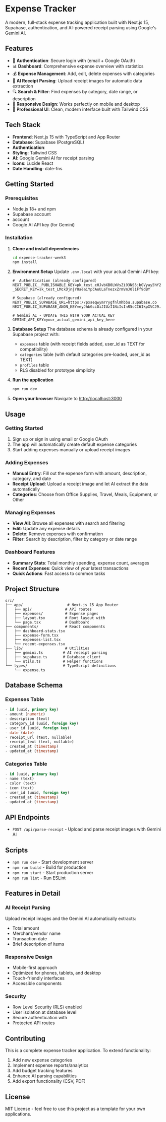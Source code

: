 # Expense Tracker

A modern, full-stack expense tracking application built with Next.js 15, Supabase,  authentication, and AI-powered receipt parsing using Google's Gemini AI.

## Features

- 🔐 **Authentication**: Secure login with  (email + Google OAuth)
- 📊 **Dashboard**: Comprehensive expense overview with statistics
- 💰 **Expense Management**: Add, edit, delete expenses with categories
- 🤖 **AI Receipt Parsing**: Upload receipt images for automatic data extraction
- 🔍 **Search & Filter**: Find expenses by category, date range, or description  
- 📱 **Responsive Design**: Works perfectly on mobile and desktop
- 🎨 **Professional UI**: Clean, modern interface built with Tailwind CSS

## Tech Stack

- **Frontend**: Next.js 15 with TypeScript and App Router
- **Database**: Supabase (PostgreSQL)
- **Authentication**: 
- **Styling**: Tailwind CSS
- **AI**: Google Gemini AI for receipt parsing
- **Icons**: Lucide React
- **Date Handling**: date-fns

## Getting Started

### Prerequisites

- Node.js 18+ and npm
- Supabase account
-  account  
- Google AI API key (for Gemini)

### Installation

1. **Clone and install dependencies**
   ```bash
   cd expense-tracker-week3
   npm install
   ```

2. **Environment Setup**
   Update `.env.local` with your actual Gemini API key:
   ```env
   #  Authentication (already configured)
   NEXT_PUBLIC__PUBLISHABLE_KEY=pk_test_cHJvbXB0LWVsZi03NS5jbGVyay5hY2NvdW50cy5kZXYk
   _SECRET_KEY=sk_test_LMckDjnjY0aeaiYpcAuULaTnezxZrmVmJ0l1Ff9dBY
   
   # Supabase (already configured)
   NEXT_PUBLIC_SUPABASE_URL=https://pxaeqwymrrygfnlmhbbu.supabase.co
   NEXT_PUBLIC_SUPABASE_ANON_KEY=eyJhbGciOiJIUzI1NiIsInR5cCI6IkpXVCJ9.eyJpc3MiOiJzdXBhYmFzZSIsInJlZiI6InB4YWVxd3ltcnJ5Z2ZubG1oYmJ1Iiwicm9sZSI6ImFub24iLCJpYXQiOjE3NTUwNjU2MTQsImV4cCI6MjA3MDY0MTYxNH0.Z7JGzC7IymSPY2OKLkSVgL7RNVtmMai3cGslFVk0WV0
   
   # Gemini AI - UPDATE THIS WITH YOUR ACTUAL KEY
   GEMINI_API_KEY=your_actual_gemini_api_key_here
   ```

3. **Database Setup**
   The database schema is already configured in your Supabase project with:
   - `expenses` table (with receipt fields added, user_id as TEXT for  compatibility)
   - `categories` table (with default categories pre-loaded, user_id as TEXT)
   - `profiles` table
   - RLS disabled for prototype simplicity

4. **Run the application**
   ```bash
   npm run dev
   ```

5. **Open your browser**
   Navigate to [http://localhost:3000](http://localhost:3000)

## Usage

### Getting Started
1. Sign up or sign in using email or Google OAuth
2. The app will automatically create default expense categories
3. Start adding expenses manually or upload receipt images

### Adding Expenses
- **Manual Entry**: Fill out the expense form with amount, description, category, and date
- **Receipt Upload**: Upload a receipt image and let AI extract the data automatically
- **Categories**: Choose from Office Supplies, Travel, Meals, Equipment, or Other

### Managing Expenses
- **View All**: Browse all expenses with search and filtering
- **Edit**: Update any expense details
- **Delete**: Remove expenses with confirmation
- **Filter**: Search by description, filter by category or date range

### Dashboard Features
- **Summary Stats**: Total monthly spending, expense count, averages
- **Recent Expenses**: Quick view of your latest transactions
- **Quick Actions**: Fast access to common tasks

## Project Structure

```
src/
├── app/                    # Next.js 15 App Router
│   ├── api/               # API routes
│   ├── expenses/          # Expense pages
│   ├── layout.tsx         # Root layout with 
│   └── page.tsx           # Dashboard
├── components/            # React components
│   ├── dashboard-stats.tsx
│   ├── expense-form.tsx
│   ├── expenses-list.tsx
│   └── recent-expenses.tsx
├── lib/                   # Utilities
│   ├── gemini.ts         # AI receipt parsing
│   ├── supabase.ts       # Database client
│   └── utils.ts          # Helper functions
└── types/                # TypeScript definitions
    └── expense.ts
```

## Database Schema

### Expenses Table
```sql
- id (uuid, primary key)
- amount (numeric)
- description (text)
- category_id (uuid, foreign key)
- user_id (uuid, foreign key)  
- date (date)
- receipt_url (text, nullable)
- receipt_text (text, nullable)
- created_at (timestamp)
- updated_at (timestamp)
```

### Categories Table
```sql
- id (uuid, primary key)
- name (text)
- color (text)
- icon (text)
- user_id (uuid, foreign key)
- created_at (timestamp)
- updated_at (timestamp)
```

## API Endpoints

- `POST /api/parse-receipt` - Upload and parse receipt images with Gemini AI

## Scripts

- `npm run dev` - Start development server
- `npm run build` - Build for production
- `npm run start` - Start production server
- `npm run lint` - Run ESLint

## Features in Detail

### AI Receipt Parsing
Upload receipt images and the Gemini AI automatically extracts:
- Total amount
- Merchant/vendor name
- Transaction date  
- Brief description of items

### Responsive Design
- Mobile-first approach
- Optimized for phones, tablets, and desktop
- Touch-friendly interfaces
- Accessible components

### Security
- Row Level Security (RLS) enabled
- User isolation at database level
- Secure authentication with 
- Protected API routes

## Contributing

This is a complete expense tracker application. To extend functionality:

1. Add new expense categories
2. Implement expense reports/analytics
3. Add budget tracking features
4. Enhance AI parsing capabilities
5. Add export functionality (CSV, PDF)

## License

MIT License - feel free to use this project as a template for your own applications.
